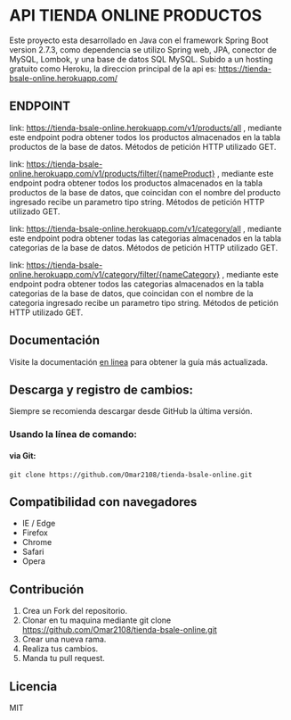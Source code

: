 # API TIENDA ONLINE PRODUCTOS
Este proyecto esta desarrollado en Java con el framework Spring Boot version 2.7.3, como dependencia se utilizo Spring web, JPA, conector de MySQL, Lombok, y una base de datos SQL MySQL. Subido a un hosting gratuito como Heroku, la direccion principal de la api es: https://tienda-bsale-online.herokuapp.com/


## ENDPOINT
link:  https://tienda-bsale-online.herokuapp.com/v1/products/all , mediante este endpoint podra obtener todos los productos almacenados en la tabla productos de la base de datos. Métodos de petición HTTP utilizado GET.

link: https://tienda-bsale-online.herokuapp.com/v1/products/filter/{nameProduct} , mediante este endpoint podra obtener todos los productos almacenados en la tabla productos de la base de datos, que coincidan con el nombre del producto ingresado recibe un parametro tipo string. Métodos de petición HTTP utilizado GET.

link:  https://tienda-bsale-online.herokuapp.com/v1/category/all , mediante este endpoint podra obtener todas las categorias almacenados en la tabla categorias de la base de datos. Métodos de petición HTTP utilizado GET.

link: https://tienda-bsale-online.herokuapp.com/v1/category/filter/{nameCategory} , mediante este endpoint podra obtener todos las categorias almacenados en la tabla categorias de la base de datos, que coincidan con el nombre de la categoria ingresado recibe un parametro tipo string. Métodos de petición HTTP utilizado GET.

## Documentación
Visite la documentación [en linea](httphttps://tienda-bsale-online.herokuapp.com/swagger-ui/index.html#/:// "en linea") para obtener la guía más actualizada.


## Descarga y registro de cambios:
Siempre se recomienda descargar desde GitHub la última versión.
###  Usando la línea de comando:
####  via Git:
    git clone https://github.com/Omar2108/tienda-bsale-online.git

## Compatibilidad con navegadores
- IE / Edge
- Firefox
- Chrome
- Safari
- Opera


## Contribución
1. Crea un Fork del repositorio.
2. Clonar en tu maquina mediante git clone https://github.com/Omar2108/tienda-bsale-online.git
3. Crear una nueva rama.
4. Realiza tus cambios.
5. Manda tu pull request.

## Licencia
MIT






